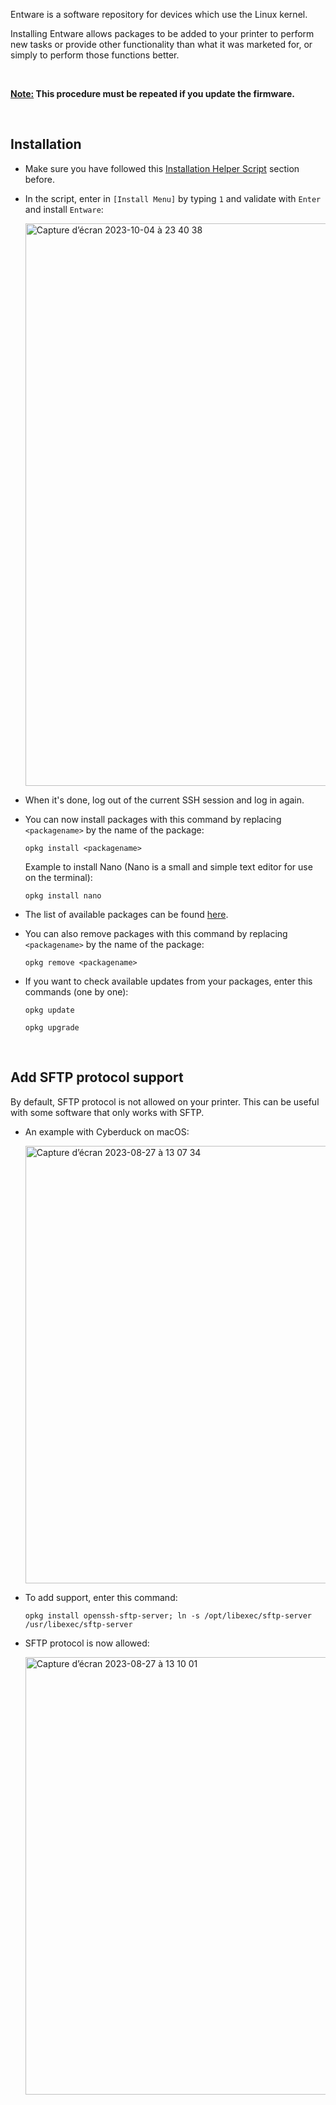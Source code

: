 Entware is a software repository for devices which use the Linux kernel.

Installing Entware allows packages to be added to your printer to perform new tasks or provide other functionality than what it was marketed for, or simply to perform those functions better.

<br />

**<u>Note:</u> This procedure must be repeated if you update the firmware.**

<br />

## Installation

- Make sure you have followed this [Installation Helper Script](https://github.com/Guilouz/Creality-K1-and-K1-Max/wiki/Installation-Helper-Script) section before.

- In the script, enter in `[Install Menu]` by typing `1` and validate with `Enter` and install `Entware`:

  <img width="900" alt="Capture d’écran 2023-10-04 à 23 40 38" src="https://github.com/Guilouz/Creality-K1-and-K1-Max/assets/12702322/f37e463e-5167-44e7-bd00-d9f82fa77a73">


- When it's done, log out of the current SSH session and log in again.

- You can now install packages with this command by replacing `<packagename>` by the name of the package:

  ```
  opkg install <packagename>
  ```

  Example to install Nano (Nano is a small and simple text editor for use on the terminal):

  ```
  opkg install nano
  ```

- The list of available packages can be found [here](https://bin.entware.net/mipselsf-k3.4/Packages.html).

- You can also remove packages with this command by replacing `<packagename>` by the name of the package:

  ```
  opkg remove <packagename>
  ```

- If you want to check available updates from your packages, enter this commands (one by one):

  ```
  opkg update
  ```

  ```
  opkg upgrade
  ```

<br />

## Add SFTP protocol support

By default, SFTP protocol is not allowed on your printer. This can be useful with some software that only works with SFTP.

- An example with Cyberduck on macOS:

  <img width="700" alt="Capture d’écran 2023-08-27 à 13 07 34" src="https://github.com/Guilouz/Creality-K1-and-K1-Max/assets/12702322/2a1f9680-be50-468d-8e5b-1c24874e264c">

- To add support, enter this command:

  ```
  opkg install openssh-sftp-server; ln -s /opt/libexec/sftp-server /usr/libexec/sftp-server
  ```

- SFTP protocol is now allowed:

  <img width="700" alt="Capture d’écran 2023-08-27 à 13 10 01" src="https://github.com/Guilouz/Creality-K1-and-K1-Max/assets/12702322/f0d09db9-7ad9-4f6e-b271-d6ef25b64118">
